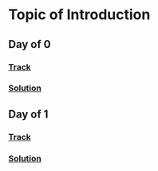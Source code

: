 Topic of Introduction
===

## Day of 0
### [Track](https://www.hackerrank.com/challenges/30-hello-world)
### [Solution](./go/Day0.go)

## Day of 1
### [Track](https://www.hackerrank.com/challenges/30-data-types)
### [Solution](./go/Day1.go)